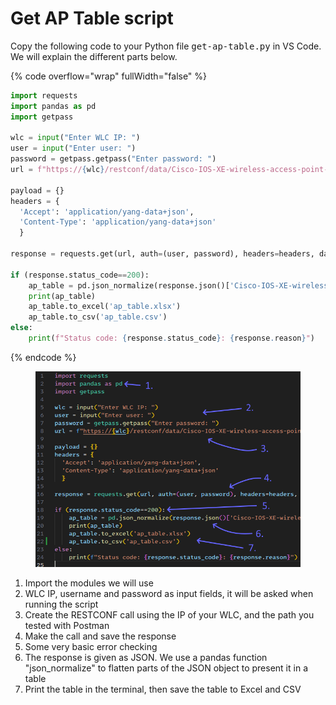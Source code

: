 # Get AP Table script

Copy the following code to your Python file <kbd>get-ap-table.py</kbd> in VS Code. We will explain the different parts below.

{% code overflow="wrap" fullWidth="false" %}
```python
import requests
import pandas as pd
import getpass

wlc = input("Enter WLC IP: ")
user = input("Enter user: ")
password = getpass.getpass("Enter password: ")
url = f"https://{wlc}/restconf/data/Cisco-IOS-XE-wireless-access-point-oper:access-point-oper-data/capwap-data?fields=wtp-mac;wtp-ip;name;ap-state;device-detail/static-info/board-data/wtp-serial-num;device-detail/static-info/board-data/wtp-enet-mac;device-detail/static-info/ap-models/model;tag-info/tag-source;tag-info/policy-tag-info;tag-info/site-tag;tag-info/rf-tag;tag-info/filter-info/filter-name;ap-time-info/boot-time;ap-time-info/join-time"

payload = {}
headers = {
  'Accept': 'application/yang-data+json',
  'Content-Type': 'application/yang-data+json'
  }

response = requests.get(url, auth=(user, password), headers=headers, data=payload, verify=False)

if (response.status_code==200):
    ap_table = pd.json_normalize(response.json()['Cisco-IOS-XE-wireless-access-point-oper:capwap-data'])
    print(ap_table)
    ap_table.to_excel('ap_table.xlsx')
    ap_table.to_csv('ap_table.csv')
else:
    print(f"Status code: {response.status_code}: {response.reason}")

```
{% endcode %}

<figure><img src="../../.gitbook/assets/image (4) (1) (1) (1) (1).png" alt=""><figcaption></figcaption></figure>

1. Import the modules we will use
2. WLC IP, username and password as input fields, it will be asked when running the script
3. Create the RESTCONF call using the IP of your WLC, and the path you tested with Postman
4. Make the call and save the response
5. Some very basic error checking
6. The response is given as JSON. We use a pandas function "json\_normalize" to flatten parts of the JSON object to present it in a table
7. Print the table in the terminal, then save the table to Excel and CSV
